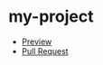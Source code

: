# my-project

  - [Preview](https://github.com/VadKol/my-project)
  - [Pull Request](https://github.com/VadKol/my-project/pull/1/files)